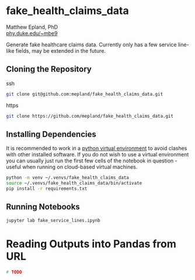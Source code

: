 # fake\_health\_claims\_data
Matthew Epland, PhD  
[phy.duke.edu/~mbe9](http://www.phy.duke.edu/~mbe9)  

Generate fake healthcare claims data. Currently only has a few service line-like fields, may be extended in the future.

## Cloning the Repository
ssh  
```bash
git clone git@github.com:mepland/fake_health_claims_data.git
```

https  
```bash
git clone https://github.com/mepland/fake_health_claims_data.git
```

## Installing Dependencies
It is recommended to work in a [python virtual environment](https://realpython.com/python-virtual-environments-a-primer/) to avoid clashes with other installed software. If you do not wish to use a virtual environment you can usually just run the first few cells of the notebook in question - useful when running on cloud-based virtual machines.
```bash
python -m venv ~/.venvs/fake_health_claims_data
source ~/.venvs/fake_health_claims_data/bin/activate
pip install -r requirements.txt
```

## Running Notebooks

```bash
jupyter lab fake_service_lines.ipynb
```

# Reading Outputs into Pandas from URL
```python
# TODO
```
